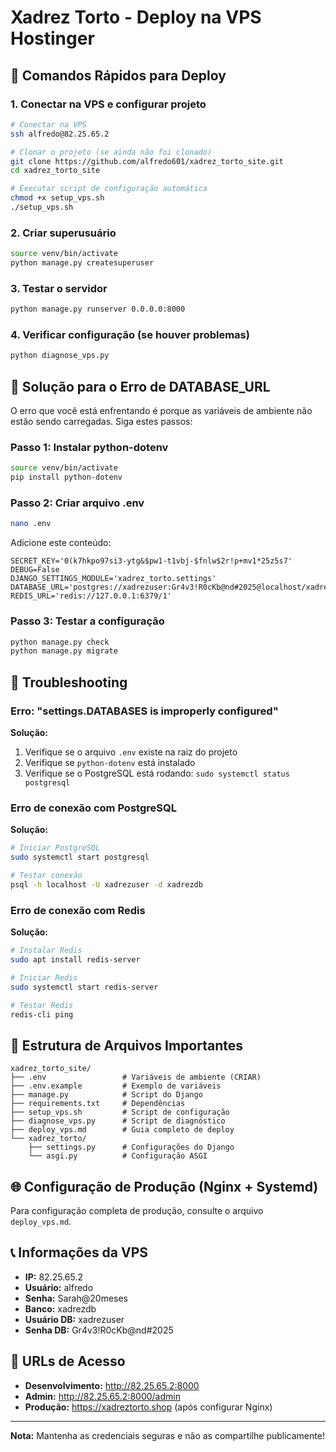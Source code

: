 # Xadrez Torto - Deploy na VPS Hostinger

## 🚀 Comandos Rápidos para Deploy

### 1. Conectar na VPS e configurar projeto
```bash
# Conectar na VPS
ssh alfredo@82.25.65.2

# Clonar o projeto (se ainda não foi clonado)
git clone https://github.com/alfredo601/xadrez_torto_site.git
cd xadrez_torto_site

# Executar script de configuração automática
chmod +x setup_vps.sh
./setup_vps.sh
```

### 2. Criar superusuário
```bash
source venv/bin/activate
python manage.py createsuperuser
```

### 3. Testar o servidor
```bash
python manage.py runserver 0.0.0.0:8000
```

### 4. Verificar configuração (se houver problemas)
```bash
python diagnose_vps.py
```

## 🔧 Solução para o Erro de DATABASE_URL

O erro que você está enfrentando é porque as variáveis de ambiente não estão sendo carregadas. Siga estes passos:

### Passo 1: Instalar python-dotenv
```bash
source venv/bin/activate
pip install python-dotenv
```

### Passo 2: Criar arquivo .env
```bash
nano .env
```

Adicione este conteúdo:
```env
SECRET_KEY='0(k7hkpo97si3-ytg&$pw1-t1vbj-$fnlw$2r!p+mv1*25z5s7'
DEBUG=False
DJANGO_SETTINGS_MODULE='xadrez_torto.settings'
DATABASE_URL='postgres://xadrezuser:Gr4v3!R0cKb@nd#2025@localhost/xadrezdb'
REDIS_URL='redis://127.0.0.1:6379/1'
```

### Passo 3: Testar a configuração
```bash
python manage.py check
python manage.py migrate
```

## 🐛 Troubleshooting

### Erro: "settings.DATABASES is improperly configured"
**Solução:**
1. Verifique se o arquivo `.env` existe na raiz do projeto
2. Verifique se `python-dotenv` está instalado
3. Verifique se o PostgreSQL está rodando: `sudo systemctl status postgresql`

### Erro de conexão com PostgreSQL
**Solução:**
```bash
# Iniciar PostgreSQL
sudo systemctl start postgresql

# Testar conexão
psql -h localhost -U xadrezuser -d xadrezdb
```

### Erro de conexão com Redis
**Solução:**
```bash
# Instalar Redis
sudo apt install redis-server

# Iniciar Redis
sudo systemctl start redis-server

# Testar Redis
redis-cli ping
```

## 📁 Estrutura de Arquivos Importantes

```
xadrez_torto_site/
├── .env                 # Variáveis de ambiente (CRIAR)
├── .env.example         # Exemplo de variáveis
├── manage.py            # Script do Django
├── requirements.txt     # Dependências
├── setup_vps.sh         # Script de configuração
├── diagnose_vps.py      # Script de diagnóstico
├── deploy_vps.md        # Guia completo de deploy
└── xadrez_torto/
    ├── settings.py      # Configurações do Django
    └── asgi.py          # Configuração ASGI
```

## 🌐 Configuração de Produção (Nginx + Systemd)

Para configuração completa de produção, consulte o arquivo `deploy_vps.md`.

## 📞 Informações da VPS

- **IP:** 82.25.65.2
- **Usuário:** alfredo
- **Senha:** Sarah@20meses
- **Banco:** xadrezdb
- **Usuário DB:** xadrezuser
- **Senha DB:** Gr4v3!R0cKb@nd#2025

## 🔗 URLs de Acesso

- **Desenvolvimento:** http://82.25.65.2:8000
- **Admin:** http://82.25.65.2:8000/admin
- **Produção:** https://xadreztorto.shop (após configurar Nginx)

---

**Nota:** Mantenha as credenciais seguras e não as compartilhe publicamente!